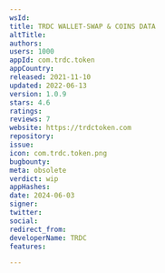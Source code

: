 ```yaml
---
wsId: 
title: TRDC WALLET-SWAP & COINS DATA
altTitle: 
authors: 
users: 1000
appId: com.trdc.token
appCountry: 
released: 2021-11-10
updated: 2022-06-13
version: 1.0.9
stars: 4.6
ratings: 
reviews: 7
website: https://trdctoken.com
repository: 
issue: 
icon: com.trdc.token.png
bugbounty: 
meta: obsolete
verdict: wip
appHashes: 
date: 2024-06-03
signer: 
twitter: 
social: 
redirect_from: 
developerName: TRDC
features: 

---
```


